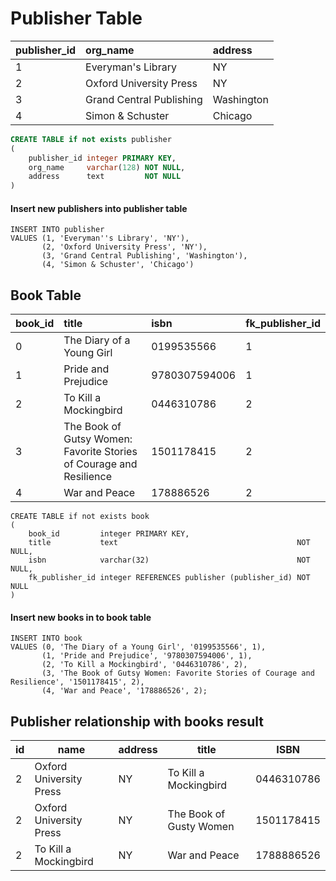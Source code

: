 # Publisher Table

| publisher\_id | org\_name                | address    |
|:--------------|:-------------------------|:-----------|
| 1             | Everyman's Library       | NY         |
| 2             | Oxford University Press  | NY         |
| 3             | Grand Central Publishing | Washington |
| 4             | Simon & Schuster         | Chicago    |

```sql
CREATE TABLE if not exists publisher
(
    publisher_id integer PRIMARY KEY,
    org_name     varchar(128) NOT NULL,
    address      text         NOT NULL
)
```

#### Insert new publishers into publisher table

```postgresql
INSERT INTO publisher
VALUES (1, 'Everyman''s Library', 'NY'),
       (2, 'Oxford University Press', 'NY'),
       (3, 'Grand Central Publishing', 'Washington'),
       (4, 'Simon & Schuster', 'Chicago')
```

## Book Table

| book\_id | title                                                               | isbn          | fk\_publisher\_id |
|:---------|:--------------------------------------------------------------------|:--------------|:------------------|
| 0        | The Diary of a Young Girl                                           | 0199535566    | 1                 |
| 1        | Pride and Prejudice                                                 | 9780307594006 | 1                 |
| 2        | To Kill a Mockingbird                                               | 0446310786    | 2                 |
| 3        | The Book of Gutsy Women: Favorite Stories of Courage and Resilience | 1501178415    | 2                 |
| 4        | War and Peace                                                       | 178886526     | 2                 |

```postgresql
CREATE TABLE if not exists book
(
    book_id         integer PRIMARY KEY,
    title           text                                        NOT NULL,
    isbn            varchar(32)                                 NOT NULL,
    fk_publisher_id integer REFERENCES publisher (publisher_id) NOT NULL
)
```

#### Insert new books in to book table

```postgresql
INSERT INTO book
VALUES (0, 'The Diary of a Young Girl', '0199535566', 1),
       (1, 'Pride and Prejudice', '9780307594006', 1),
       (2, 'To Kill a Mockingbird', '0446310786', 2),
       (3, 'The Book of Gutsy Women: Favorite Stories of Courage and Resilience', '1501178415', 2),
       (4, 'War and Peace', '178886526', 2);
```

## Publisher relationship with books result

| id  | name                    | address | title                   | ISBN       |
|-----|-------------------------|---------|-------------------------|------------|
| 2   | Oxford University Press | NY      | To Kill a Mockingbird   | 0446310786 |
| 2   | Oxford University Press | NY      | The Book of Gusty Women | 1501178415 |
| 2   | To Kill a Mockingbird   | NY      | War and Peace           | 1788886526 |

